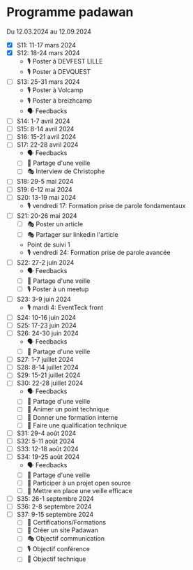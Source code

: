 # Programme padawan

Du 12.03.2024 au 12.09.2024

- [x] S11: 11-17 mars 2024
- [x] S12: 18-24 mars 2024
  - 🎙️ Poster à DEVFEST LILLE
  - 🎙️ Poster à DEVQUEST
- [ ] S13: 25-31 mars 2024
  - 🎙️ Poster à Volcamp
  - 🎙️ Poster à breizhcamp
  - 🗣️ Feedbacks
- [ ] S14: 1-7 avril 2024
- [ ] S15: 8-14 avril 2024
- [ ] S16: 15-21 avril 2024
- [ ] S17: 22-28 avril 2024
  - 🗣️ Feedbacks
  - [ ] 🔧 Partage d'une veille
  - [ ] 🎭 Interview de Christophe
- [ ] S18: 29-5 mai 2024
- [ ] S19: 6-12 mai 2024
- [ ] S20: 13-19 mai 2024
  - 🎙️ vendredi 17: Formation prise de parole fondamentaux
- [ ] S21: 20-26 mai 2024
  - [ ] 🎭 Poster un article
  - [ ] 🎭 Partager sur linkedin l'article
  - Point de suivi 1
  - 🎙️ vendredi 24: Formation prise de parole avancée
- [ ] S22: 27-2 juin 2024
  - 🗣️ Feedbacks
  - [ ] 🔧 Partage d'une veille
  - [ ] 🎙️ Poster à un meetup
- [ ] S23: 3-9 juin 2024
  - 🎙️ mardi 4: EventTeck front
- [ ] S24: 10-16 juin 2024
- [ ] S25: 17-23 juin 2024
- [ ] S26: 24-30 juin 2024
  - 🗣️ Feedbacks
  - [ ] 🔧 Partage d'une veille
- [ ] S27: 1-7 juillet 2024
- [ ] S28: 8-14 juillet 2024
- [ ] S29: 15-21 juillet 2024
- [ ] S30: 22-28 juillet 2024
  - 🗣️ Feedbacks
  - [ ] 🔧 Partage d'une veille
  - [ ] 🔧 Animer un point technique
  - [ ] 🔧 Donner une formation interne
  - [ ] 🔧 Faire une qualification technique
- [ ] S31: 29-4 août 2024
- [ ] S32: 5-11 août 2024
- [ ] S33: 12-18 août 2024
- [ ] S34: 19-25 août 2024
  - 🗣️ Feedbacks
  - [ ] 🔧 Partage d'une veille
  - [ ] 🔧 Participer à un projet open source
  - [ ] 🔧 Mettre en place une veille efficace
- [ ] S35: 26-1 septembre 2024
- [ ] S36: 2-8 septembre 2024
- [ ] S37: 9-15 septembre 2024
  - [ ] 🔧 Certifications/Formations
  - [ ] 🔧 Créer un site Padawan
  - [ ] 🎭 Objectif communication
  - [ ] 🎙️ Objectif conférence
  - [ ] 🔧 Objectif technique

